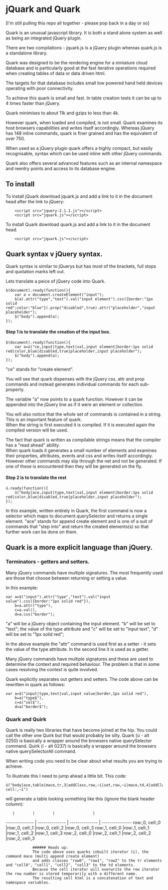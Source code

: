 # jQuark and Quark

[I'm still pulling this repo all together - please pop back in a day or so]

Quark is an unusual javascript library.  It is both a stand alone system as well as being an integrated jQuery plugin.

There are two compilations - jquark.js is a jQuery plugin whereas quark.js is a standalone library.


Quark was designed to be the rendering engine for a miniature cloud database and is particularly good at the fast iterative operations required when creating tables of data or data driven html.

The targets for that database includes small low powered hand held devices operating with poor connectivity.

To achieve this quark is small and fast. In table creation tests it can be up to 4 times faster than jQuery.  

Quark minimises to about 11k and gzips to less than 4k.

However quark, when loaded and compiled, is not small. Quark examines its host browsers capabilities and writes itself accordingly.  Whereas jQuery has 148 inline commands, quark is finer grained and has the equivalent of over 750.

When used as a jQuery plugin quark offers a highly compact, but easily recognisable, syntax which can be used inline with other jQuery commands.

Quark also offers several advanced features such as an internal namespace and reentry points and access to its database engine.

## To install

To install jQuark download jquark.js and add a link to it in the document head after the link to jQuery:

```
	<script src="jquery-2.1.1.js"></script>
	<script src="jquark.js"></script>
```

To install Quark download quark.js and add a link to it in the document head.

```
	<script src="jquark.js"></script>
```

## Quark syntax v jQuery syntax.

Quark syntax is similar to jQuerys but has most of the brackets, full stops and quotation marks left out.

Lets translate a peice of jQuery code into Quark.

```
$(document).ready(function(){
	var a = document.createElement("input");
	$(a).attr("type","text").val("input element").css({border:"1px solid red";color:"blue"}).prop("disabled",true).attr("placeholder","input placeholder");
	$("body").append(a);
});
```

#### Step 1 is to translate the creation of the input box.

```
$(document).ready(function(){
	var a=ú("ce,input|type,text|val,input element|border:1px solid red|color,blue|disabled,true|placeholder,input placeholder");
	$("body").append(a);
});
```

"ce" stands for "create element".

You will see that quark dispenses with the jQuery css, attr and prop commands and instead generates individual commands for each sub-property.

The variable "a" now points to a quark function. However it can be appended into the jQuery line as if it were an element or collection.

You will also notice that the whole set of commands is contained in a string.  This is an important feature of quark.  
When the string is first executed it is compiled.  If it is executed again the compiled version will be used.

The fact that quark is written as compilable strings means that the compiler has a "read ahead" ability.  
When quark loads it generates a small number of elements and examines their properties, attributes, events and css and writes itself accordingly. 
However other commands may slip through the net and not be generated.  If one of these is encountered then they will be generated on the fly.

#### Step 2 is to translate the rest

```
ú.ready(function(){
	ú("body|ace,input|type,text|val,input element|border:1px solid red|color,blue|disabled,true|placeholder,input placeholder");
});
```

In this example, written entirely in Quark, the first command is now a selector which maps to document.querySelector and returns a single element.
"ace" stands for append create element and is one of a suit of commands that "step into" and return the created elements(s) so that further work can be done on them.

## Quark is a more explicit language than jQuery.

### Terminators - getters and setters.

Many jQuery commands have multiple signatures. The most frequently used are those that choose between returning or setting a value.

In this example:

```
var a=$("input").attr("type","text").val("input value").css({border:"1px solid red"}),
	b=a.attr("type"),
	c=a.val(),
	d=a.css("border");
```

"a" will be a jQuery object containing the input element.
"b" will be set to "text"; the value of the type attribute and
"c" will be set to "input text",
"d" will be set to "1px solid red";

In the above example the "attr" command is used first as a setter - it sets the value of the type attribute.  In the second line it is used as a getter.

Many jQuery commands have multiple signatures and these are used to determine the context and required behaviour. The problem is that in some cases resolving the context is quite involved. 

Quark explicitly separates out getters and setters.  The code above can be rewritten in quark as follows:

```
var a=$("input|type,text|val,input value|border,1px solid red"),
	b=a("type$"),
	c=a("val$"),
	d=a("border$");
```

### Quark and Quirk

Quark is really two libraries that have become joined at the hip.  You could call the other one Quirk but that would probably be silly.
Quark (ú - alt 0250) is basically a wrapper around the browsers native querySelector command.
Quirk (í - alt 0237) is basically a wrapper around the browsers native querySelectorAll command.

When writing code you need to be clear about what results you are trying to achieve.

To illustrate this I need to jump ahead a little bit.  This code:

```
ú("body|ace,table|mace,tr,3|addClass,row,~i|set,row,~i|mace,td,4|addClass,cell,~i|html,row:,~row, cell:,~i")
```

will generate a table looking something like this (ignore the blank header column):

       |        |        |                 |
 -------------- | -------------- | -------------- | --------------- 
row:,0, cell:,0	|row:,0, cell:,1 |row:,0, cell:,2 |row:,0, cell:,3 
row:,1, cell:,0	|row:,1, cell:,1 |row:,1, cell:,2 |row:,1, cell:,3 
row:,2, cell:,0	|row:,2, cell:,1 |row:,2, cell:,2 |row:,2, cell:,3 

				###### Heads up:
				The code above uses quarks inbuilt iterator (i), the command mace (multi append create element) 
				and adds classes "row0", "row1", "row2" to the tr elements and "cell0", "cell1", "cell2", "cell3" to the td elements.
				Because the cell iterator will overwrite the row iterator the row number is stored temporarily with a different name.
				The resulting cell html is a concatenation of text and namespace variables.
